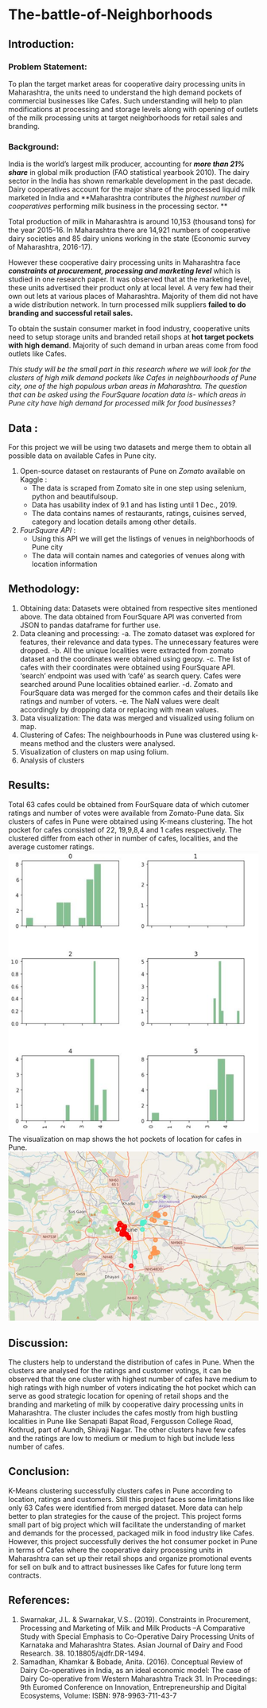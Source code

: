 # The-battle-of-Neighborhoods

## Introduction: 

### Problem Statement:
To plan the target market areas for cooperative dairy processing units in Maharashtra, the units need to understand the high demand pockets of commercial businesses like Cafes. Such understanding will help to plan modifications at processing and storage levels along with opening of outlets of the milk processing units at target neighborhoods for retail sales and branding.

### Background:
India is the world’s largest milk producer, accounting for ***more than 21% share*** in global milk production (FAO statistical yearbook 2010). The dairy sector in the India has shown remarkable development in the past decade. Dairy cooperatives account for the major share of the processed liquid milk marketed in India and **Maharashtra contributes the 
_highest number of cooperatives_ performing milk business in the processing sector. **

Total production of milk in Maharashtra is around 10,153 (thousand tons) for the year 2015-16. In Maharashtra there are 14,921 numbers of cooperative dairy societies and 85 dairy unions working in the state (Economic survey of Maharashtra, 2016-17).

However these cooperative dairy processing units in Maharashtra face ***constraints at procurement, processing and marketing level*** which is studied in one research paper. It was observed that at the marketing level, these units advertised their product only at local level. A very few had their own out lets at various places of Maharashtra. Majority of them did not have a wide distribution network. In turn processed milk suppliers **failed to do branding and successful retail sales.**

To obtain the sustain consumer market in food industry, cooperative units need to setup storage units and branded retail shops at **hot target pockets with high demand**. Majority of such demand in urban areas come from food outlets like Cafes. 

*This study will be the small part in this research where we will look for the clusters of high milk demand pockets like Cafes in neighbourhoods of Pune city, one of the high populous urban areas in Maharashtra. The question that can be asked using the FourSquare location data is- which areas in Pune city have high demand for processed milk for food businesses?*

## Data :

For this project we will be using two datasets and merge them to obtain all possible data on available Cafes in Pune city.
1.	Open-source dataset on restaurants of Pune on *Zomato* available on Kaggle : 
	- The data is scraped from Zomato site in one step using selenium, python and beautifulsoup. 
	- Data has usability index of 9.1 and has listing until 1 Dec., 2019.
	- The data contains names of restaurants, ratings, cuisines served, category and location details among other details.
2.	*FourSquare API* :
	- Using this API we will get the listings of venues in neighborhoods of Pune city
	- The data will contain names and categories of venues along with location information
  
## Methodology:
1.	Obtaining data: Datasets were obtained from respective sites mentioned above. The data obtained from FourSquare API was converted from JSON to pandas dataframe for further use. 
2.	Data cleaning and processing: 
	-a.	The zomato dataset was explored for features, their relevance and data types. The unnecessary features were dropped. 
	-b.	All the unique localities were extracted from zomato dataset and the coordinates were obtained using geopy.
	-c.	The list of cafes with their coordinates were obtained using FourSquare API. ‘search’ endpoint was used with ‘café’ as search query. Cafes were searched around Pune localities obtained earlier.
	-d.	Zomato and FourSquare data was merged for the common cafes and their details like ratings and number of voters.
	-e.	The NaN values were dealt accordingly by dropping data or replacing with mean values.
3.	Data visualization: The data was merged and visualized using folium on map.
4.	Clustering of Cafes: The neighbourhoods in Pune was clustered using k-means method and the clusters were analysed.
5.	Visualization of clusters on map using folium.
6. 	Analysis of clusters

## Results:

Total 63 cafes could be obtained from FourSquare data of which cutomer ratings and number of votes were available from Zomato-Pune data.
Six clusters of cafes in Pune were obtained using K-means clustering. The hot pocket for cafes consisted of 22, 19,9,8,4 and 1 cafes respectively. The clustered differ from each other in number of cafes, localities, and the average customer ratings.
![alt text](https://github.com/sayaliba01/The-battle-of-Neighborhoods/blob/main/image1.jpg?raw=true)
The visualization on map shows the hot pockets of location for cafes in Pune.
![alt text](https://github.com/sayaliba01/The-battle-of-Neighborhoods/blob/main/image2.jpg?raw=true)

## Discussion:

The clusters help to understand the distribution of cafes in Pune. When the clusters are analysed for the ratings and customer votings, it can be observed that the one cluster with highest number of cafes have medium to high ratings with high number of voters indicating the hot pocket which can serve as good strategic location for opening of retail shops and the branding and marketing of milk by cooperative dairy processing units in Maharashtra. The cluster includes the cafes mostly from high bustling localities in Pune like Senapati Bapat Road, Fergusson College Road, Kothrud, part of Aundh, Shivaji Nagar.
The other clusters have few cafes and the ratings are low to medium or medium to high but include less number of cafes.

## Conclusion:

K-Means clustering successfully clusters cafes in Pune according to location, ratings and customers. Still this project faces some limitations like only 63 Cafes were identified from merged dataset. More data can help better to plan strategies for the cause of the project.
This project forms small part of big project which will facilitate the understanding of market and demands for the processed, packaged milk in food industry like Cafes.
However, this project successfully derives the hot consumer pocket in Pune in terms of Cafes where the cooperative dairy processing units in Maharashtra can set up their retail shops and organize promotional events for sell on bulk and to attract businesses like Cafes for future long term contracts.


## References:
1. Swarnakar, J.L. & Swarnakar, V.S.. (2019). Constraints in Procurement, Processing and Marketing of Milk and Milk Products –A Comparative Study with Special Emphasis to Co-Operative Dairy Processing Units of Karnataka and Maharashtra States. Asian Journal of Dairy and Food Research. 38. 10.18805/ajdfr.DR-1494. 
2. Samadhan, Khamkar & Bobade, Anita. (2016). Conceptual Review of Dairy Co-operatives in India, as an ideal economic model: The case of Dairy Co-operative from Western Maharashtra Track 31. In Proceedings: 9th Euromed Conference on Innovation, Entrepreneurship and Digital Ecosystems, Volume: ISBN: 978-9963-711-43-7
